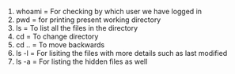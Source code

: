 1. whoami = For checking by which user we have logged in
2. pwd = for printing present working directory
3. ls = To list all the files in the directory
4. cd = To change directory
5. cd .. = To move backwards
6. ls -l = For lisiting the files with more details such as last modified
7. ls -a = For listing the hidden files as well